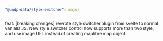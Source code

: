 ```yaml
---
"@undp-data/style-switcher": major
---
```


feat: [breaking changes] rewrote style switcher plugin from svelte to normal vanialla JS. New style switcher control now supports more than two style, and use image URL instead of creating maplibre map object.
